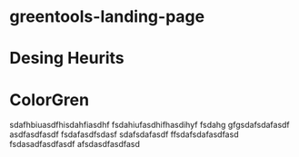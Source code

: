 # greentools-landing-page
# Desing Heurits 
# ColorGren
     
sdafhbiuasdfhisdahfiasdhf
fsdahiufasdhifhasdihyf
fsdahg
gfgsdafsdafasdf
asdfasdfasdf
fsdafasdfsdasf
sdafsdafasdf
ffsdafsdafasdfasd
fsdasadfasdfasdf
afsdasdfasdfasd
